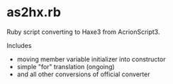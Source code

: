 as2hx.rb
========

Ruby script converting to Haxe3 from AcrionScript3.

Includes
- moving member variable initializer into constructor
- simple "for" translation (ongoing)
- and all other conversions of official converter
